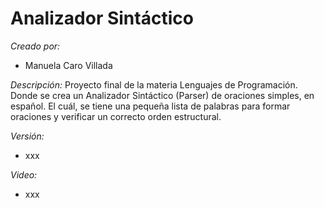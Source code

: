 # Analizador Sintáctico
*Creado por:* 
* Manuela Caro Villada

*Descripción:*
Proyecto final de la materia Lenguajes de Programación. Donde se crea un Analizador Sintáctico (Parser) de oraciones simples, en español. El cuál, se tiene una pequeña lista de palabras para formar oraciones y verificar un correcto orden estructural.

*Versión:*
* xxx

*Video:*
* xxx
